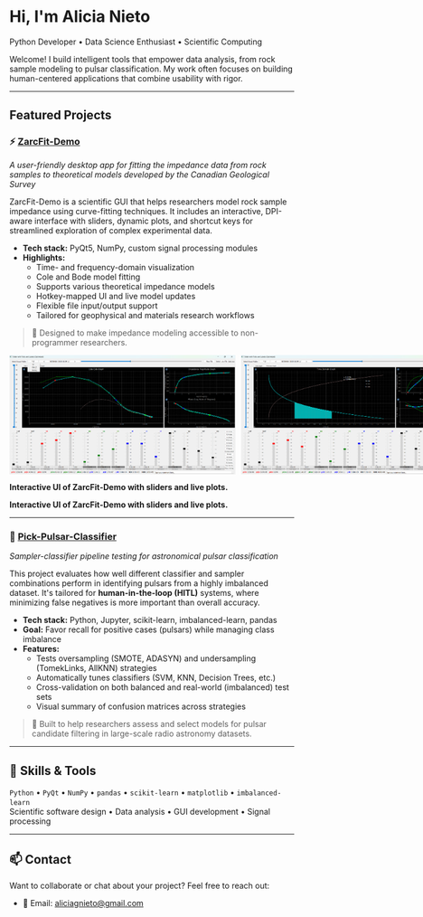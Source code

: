 # Hi, I'm Alicia Nieto  
Python Developer • Data Science Enthusiast • Scientific Computing

Welcome! I build intelligent tools that empower data analysis, from rock sample modeling to pulsar classification. My work often focuses on building human-centered applications that combine usability with rigor.

---

## Featured Projects

### ⚡ [ZarcFit-Demo](https://github.com/anieto-pixel/ZarcFit-Demo)  
*A user-friendly desktop app for fitting the impedance data from rock samples to theoretical models developed by the Canadian Geological Survey*

ZarcFit-Demo is a scientific GUI that helps researchers model rock sample impedance using curve-fitting techniques. It includes an interactive, DPI-aware interface with sliders, dynamic plots, and shortcut keys for streamlined exploration of complex experimental data.

- **Tech stack:** PyQt5, NumPy, custom signal processing modules  
- **Highlights:**
  - Time- and frequency-domain visualization
  - Cole and Bode model fitting
  - Supports various theoretical impedance models
  - Hotkey-mapped UI and live model updates
  - Flexible file input/output support
  - Tailored for geophysical and materials research workflows

> 🧩 Designed to make impedance modeling accessible to non-programmer researchers.

<div style="display: flex; gap: 10px;">
  <img src="images/ZarcFit.png" alt="ZarcFit Demo UI" width="400"/>
  <img src="images/ZarcFitTime.png" alt="ZarcFit Time Domain View" width="400"/>
</div>

<p><strong>Interactive UI of ZarcFit-Demo with sliders and live plots.</strong></p>

**Interactive UI of ZarcFit-Demo with sliders and live plots.**

---

### 🌌 [Pick-Pulsar-Classifier](https://github.com/anieto-pixel/Pick-Pulsar-Classifier)  
*Sampler-classifier pipeline testing for astronomical pulsar classification*

This project evaluates how well different classifier and sampler combinations perform in identifying pulsars from a highly imbalanced dataset. It's tailored for **human-in-the-loop (HITL)** systems, where minimizing false negatives is more important than overall accuracy.

- **Tech stack:** Python, Jupyter, scikit-learn, imbalanced-learn, pandas  
- **Goal:** Favor recall for positive cases (pulsars) while managing class imbalance  
- **Features:**
  - Tests oversampling (SMOTE, ADASYN) and undersampling (TomekLinks, AllKNN) strategies
  - Automatically tunes classifiers (SVM, KNN, Decision Trees, etc.)
  - Cross-validation on both balanced and real-world (imbalanced) test sets
  - Visual summary of confusion matrices across strategies

> 📡 Built to help researchers assess and select models for pulsar candidate filtering in large-scale radio astronomy datasets.

---

## 🔧 Skills & Tools  
`Python` • `PyQt` • `NumPy` • `pandas` • `scikit-learn` • `matplotlib` • `imbalanced-learn`  
Scientific software design • Data analysis • GUI development • Signal processing

---

## 📫 Contact  
Want to collaborate or chat about your project? Feel free to reach out:  
- 📧 Email: aliciagnieto@gmail.com  

